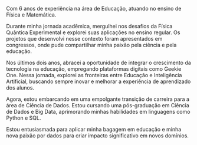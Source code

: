 Com 6 anos de experiência na área de Educação, atuando no ensino de Física e Matemática.

Durante minha jornada acadêmica, mergulhei nos desafios da Física Quântica Experimental e explorei suas aplicações no ensino regular. Os projetos que desenvolvi nesse contexto foram apresentados em congressos, onde pude compartilhar minha paixão pela ciência e pela educação.

Nos últimos dois anos, abracei a oportunidade de integrar o crescimento da tecnologia na educação, empregando plataformas digitais como Geekie One. Nessa jornada, explorei as fronteiras entre Educação e Inteligência Artificial, buscando sempre inovar e melhorar a experiência de aprendizado dos alunos.

Agora, estou embarcando em uma empolgante transição de carreira para a área de Ciência de Dados. Estou cursando uma pós-graduação em Ciência de Dados e Big Data, aprimorando minhas habilidades em linguagens como Python e SQL.

Estou entusiasmada para aplicar minha bagagem em educação e minha nova paixão por dados para criar impacto significativo em novos domínios.

<!---
Jessdrielly/Jessdrielly is a ✨ special ✨ repository because its `README.md` (this file) appears on your GitHub profile.
You can click the Preview link to take a look at your changes.
--->
